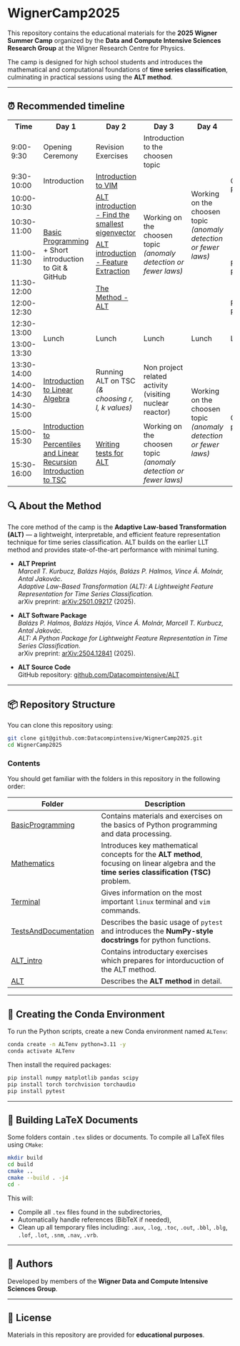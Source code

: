 # WignerCamp2025

This repository contains the educational materials for the **2025 Wigner Summer Camp** organized by the **Data and Compute Intensive Sciences Research Group** at the Wigner Research Centre for Physics.

The camp is designed for high school students and introduces the mathematical and computational foundations of **time series classification**, culminating in practical sessions using the **ALT method**.

---

## ⏰ Recommended timeline

<body>
    <table>
        <tr>
            <th>Time</th>
            <th>Day 1</th>
            <th>Day 2</th>
            <th>Day 3</th>
            <th>Day 4</th>
            <th>Day 5</th>
        </tr>
        <tr>
            <td class="time-column">9:00-9:30</td>
            <td>Opening Ceremony</td>
            <td>Revision Exercises</td>
            <td>Introduction to the choosen topic</td>
            <td rowspan="7">Working on the choosen topic <i>(anomaly detection or fewer laws)</i></td>
            <td rowspan="4">Creating Presentation</td>
        </tr>
        <tr>
            <td class="time-column">9:30-10:00</td>
            <td>Introduction</td>
            <td><a href="./Terminal/Vim.md">Introduction to VIM</a></td>
            <td rowspan="6">Working on the choosen topic <i>(anomaly detection or fewer laws)</i></td>
        </tr>
        <tr>
            <td class="time-column">10:00-10:30</td>
            <td rowspan="5"><a href="./BasicProgramming/">Basic Programming</a> + Short introduction to Git & GitHub</td>
            <td rowspan="2"><a href="./ALT_intro/Eigenvector/">ALT introduction - Find the smallest eigenvector</a></td>
        </tr>
        <tr>
            <td class="time-column">10:30-11:00</td>
        </tr>
        <tr>
            <td class="time-column">11:00-11:30</td>
            <td><a href="./ALT_intro/FeatureExtraction/">ALT introduction - Feature Extraction</a></td>
            <td rowspan="2">Finalizing Presentation</td>
        </tr>
        <tr>
            <td class="time-column">11:30-12:00</td>
            <td rowspan="2"><a href="./ALT/">The Method - ALT</a></td>
        </tr>
        <tr>
            <td class="time-column">12:00-12:30</td>
            <td>Practice Presentation</td>
        </tr>
        <tr>
            <td class="time-column">12:30-13:00</td>
            <td rowspan="2">Lunch</td>
            <td rowspan="2">Lunch</td>
            <td rowspan="2">Lunch</td>
            <td rowspan="2">Lunch</td>
            <td rowspan="2">Lunch</td>
        </tr>
        <tr>
            <td class="time-column">13:00-13:30</td>
        </tr>
        <tr>
            <td class="time-column">13:30-14:00</td>
            <td rowspan="3"><a href="./Mathematics/linear_algebra.pdf">Introduction to Linear Algebra</a></td>
            <td rowspan="3">Running ALT on TSC <i>(& choosing r, l, k values)</i></td>
            <td rowspan="3">Non project related activity (visiting nuclear reactor)</td>
            <td rowspan="6">Working on the choosen topic <i>(anomaly detection or fewer laws)</i></td>
            <td  rowspan="10">Closing & presentation</td>
        </tr>
        <tr>
            <td class="time-column">14:00-14:30</td>
        </tr>
        <tr>
            <td class="time-column">14:30-15:00</td>
        </tr>
        <tr>
            <td class="time-column">15:00-15:30</td>
            <td rowspan="2"><a href="./Mathematics/miscellaneous_topics.pdf">Introduction to Percentiles and Linear Recursion</a> <br><a href="./Mathematics/TSC.pdf">Introduction to TSC</a></td>
            <td rowspan="3"><a href="./TestsAndDocumentation/">Writing tests for ALT<a></td>
            <td rowspan="2">Working on the choosen topic <i>(anomaly detection or fewer laws)</i></td>
        </tr>
        <tr>
            <td class="time-column">15:30-16:00</td>
        </tr>
    </table>
</body>
</html>

## 🔍 About the Method

The core method of the camp is the **Adaptive Law-based Transformation (ALT)** — a lightweight, interpretable, and efficient feature representation technique for time series classification. ALT builds on the earlier LLT method and provides state-of-the-art performance with minimal tuning.

- **ALT Preprint**  
  *Marcell T. Kurbucz, Balázs Hajós, Balázs P. Halmos, Vince Á. Molnár, Antal Jakovác*.  
  *Adaptive Law-Based Transformation (ALT): A Lightweight Feature Representation for Time Series Classification.*  
  arXiv preprint: [arXiv:2501.09217](https://arxiv.org/abs/2501.09217) (2025).

- **ALT Software Package**  
  *Balázs P. Halmos, Balázs Hajós, Vince Á. Molnár, Marcell T. Kurbucz, Antal Jakovác*.  
  *ALT: A Python Package for Lightweight Feature Representation in Time Series Classification.*  
  arXiv preprint: [arXiv:2504.12841](https://arxiv.org/abs/2504.12841) (2025).

- **ALT Source Code**  
  GitHub repository: [github.com/Datacompintensive/ALT](https://github.com/Datacompintensive/ALT)

---

## 📦 Repository Structure

You can clone this repository using:

```bash
git clone git@github.com:Datacompintensive/WignerCamp2025.git
cd WignerCamp2025
```

### Contents

You should get familiar with the folders in this repository in the following order:

| Folder | Description |
|--------|-------------|
| [BasicProgramming](./BasicProgramming) | Contains materials and exercises on the basics of Python programming and data processing. |
| [Mathematics](./Mathematics) | Introduces key mathematical concepts for the **ALT method**, focusing on linear algebra and the **time series classification (TSC)** problem. |
| [Terminal](./Terminal) | Gives information on the most important `linux` terminal and `vim` commands. |
| [TestsAndDocumentation](./TestsAndDocumentation) | Describes the basic usage of `pytest` and introduces the **NumPy-style docstrings** for python functions. |
| [ALT_intro](./ALT_intro) | Contains introductary exercises which prepares for intorducuction of the ALT method. |
| [ALT](./ALT) | Describes the **ALT method** in detail. |

---

## 🐍 Creating the Conda Environment

To run the Python scripts, create a new Conda environment named `ALTenv`:

```bash
conda create -n ALTenv python=3.11 -y
conda activate ALTenv
```

Then install the required packages:

```bash
pip install numpy matplotlib pandas scipy
pip install torch torchvision torchaudio
pip install pytest
```

---

## 📄 Building LaTeX Documents

Some folders contain `.tex` slides or documents. To compile all LaTeX files using `CMake`:

```bash
mkdir build
cd build
cmake ..
cmake --build . -j4
cd -
```

This will:

- Compile all `.tex` files found in the subdirectories,
- Automatically handle references (BibTeX if needed),
- Clean up all temporary files including: `.aux`, `.log`, `.toc`, `.out`, `.bbl`, `.blg`, `.lof`, `.lot`, `.snm`, `.nav`, `.vrb`.

---

## 👥 Authors

Developed by members of the **Wigner Data and Compute Intensive Sciences Group**.

---

## 📜 License

Materials in this repository are provided for **educational purposes**.